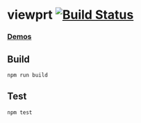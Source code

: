 # viewprt [![Build Status](https://travis-ci.org/gdub22/viewprt.svg)](https://travis-ci.org/gdub22/viewprt)

### [Demos](https://rawgit.com/gdub22/viewprt/master/demos/index.html)

## Build
```shell
npm run build
```

## Test
```shell
npm test
```
